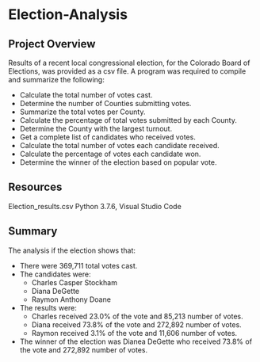 # Election-Analysis

## Project Overview
Results of a recent local congressional election, for the Colorado Board of Elections, was provided as a csv file.  A program was required to compile and summarize the following:

  - Calculate the total number of votes cast.
  - Determine the number of Counties submitting votes.
  - Summarize the total votes per County.
  - Calculate the percentage of total votes submitted by each County.
  - Determine the County with the largest turnout.
  - Get a complete list of candidates who received votes.
  - Calculate the total number of votes each candidate received.
  - Calculate the percentage of votes each candidate won.
  - Determine the winner of the election based on popular vote.

## Resources
Election_results.csv
Python 3.7.6, Visual Studio Code

## Summary
The analysis if the election shows that:
  - There were 369,711 total votes cast.
  - The candidates were:
      - Charles Casper Stockham
      - Diana DeGette
      - Raymon Anthony Doane
  - The results were:
      - Charles received 23.0% of the vote and 85,213 number of votes.
      - Diana received 73.8% of the vote and 272,892 number of votes.
      - Raymon received 3.1% of the vote and 11,606 number of votes.
  - The winner of the election was Dianea DeGette who received 73.8% of the vote and 272,892 number of votes.
